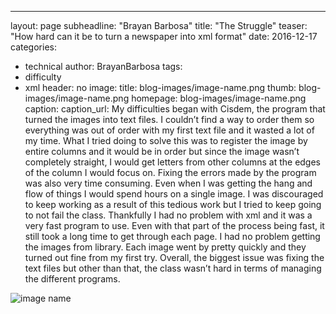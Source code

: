 ---
layout: page
subheadline: "Brayan Barbosa"
title: "The Struggle"
teaser: "How hard can it be to turn a newspaper into xml format"
date: 2016-12-17
categories:
  - technical
author: BrayanBarbosa
tags:
  - difficulty
  - xml
header: no
image:
  title: blog-images/image-name.png <!--- for image-name.png, substitute name you've given your image file --->
  thumb: blog-images/image-name.png
  homepage: blog-images/image-name.png
  caption: <!--- info about the image, such as date of issue --->
  caption_url: <!--- link-to-page-containing-text? --->
My difficulties began with Cisdem, the program that turned the images into text files. I couldn’t find a way to order them so everything was out of order with my first text file and it wasted a lot of my time. What I tried doing to solve this was to register the image by entire columns and it would be in order but since the image wasn’t completely straight, I would get letters from other columns at the edges of the column I would focus on. Fixing the errors made by the program was also very time consuming. Even when I was getting the hang and flow of things I would spend hours on a single image. I was discouraged to keep working as a result of this tedious work but I tried to keep going to not fail the class. Thankfully I had no problem with xml and it was a very fast program to use. Even with that part of the process being fast, it still took a long time to get through each page. I had no problem getting the images from library. Each image went by pretty quickly and they turned out fine from my first try. Overall, the biggest issue was fixing the text files but other than that, the class wasn’t hard in terms of managing the different programs.





![image name](https://github.com/dig-eg-gaz/dig-eg-gaz.github.io/blob/master/images/blog-images/image-name.png?raw=true)
